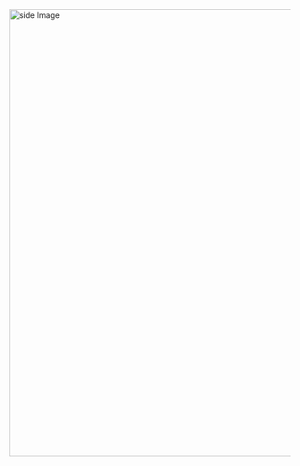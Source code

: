 
<img src="https://user-images.githubusercontent.com/55989361/136155097-d3129535-deb1-4666-885e-f7d517b5539b.gif" alt="side Image" align="center" width="800" height="auto" />


